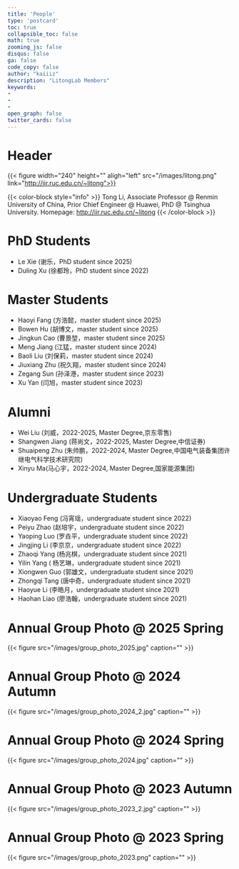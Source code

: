 ```yaml
---
title: 'People'
type: 'postcard'
toc: true 
collapsible_toc: false
math: true
zooming_js: false
disqus: false 
ga: false 
code_copy: false
author: "kaiiiz"
description: "LitongLab Members"
keywords:
-
-
- 
open_graph: false
twitter_cards: false
---
```


# Header

{{< figure width="240" height="" aligh="left" src="/images/litong.png" link="http://iir.ruc.edu.cn/~litong">}}

{{< color-block style="info" >}}
Tong Li, Associate Professor @ Renmin University of China, Prior Chief Engineer @ Huawei, PhD @ Tsinghua University. Homepage: http://iir.ruc.edu.cn/~litong
{{< /color-block >}}


# PhD Students
- Le Xie (谢乐，PhD student since 2025)
- Duling Xu (徐都玲，PhD student since 2022)

# Master Students
- Haoyi Fang (方浩懿，master student since 2025)
- Bowen Hu (胡博文，master student since 2025)
- Jingkun Cao (曹景堃，master student since 2025)
- Meng Jiang (江猛，master student since 2024)
- Baoli Liu (刘保莉，master student since 2024)
- Jiuxiang Zhu (祝久翔，master student since 2024)
- Zegang Sun (孙泽港，master student since 2023)
- Xu Yan (闫旭，master student since 2023)


# Alumni
- Wei Liu (刘威，2022-2025, Master Degree,京东零售)
- Shangwen Jiang (蒋尚文，2022-2025, Master Degree,中信证券)
- Shuaipeng Zhu (朱帅鹏，2022-2024, Master Degree,中国电气装备集团许继电气科学技术研究院)
- Xinyu Ma(马心宇，2022-2024, Master Degree,国家能源集团)

# Undergraduate Students
- Xiaoyao Feng (冯宵瑶，undergraduate student since 2022)
- Peiyu Zhao (赵培宇，undergraduate student since 2022)
- Yaoping Luo (罗垚平，undergraduate student since 2022)
- Jingjing Li (李京京，undergraduate student since 2022)
- Zhaoqi Yang (杨兆棋，undergraduate student since 2021)
- Yilin Yang ( 杨艺琳，undergraduate student since 2021)
- Xiongwen Guo (郭雄文，undergraduate student since 2021)
- Zhongqi Tang (唐中奇，undergraduate student since 2021)
- Haoyue Li (李皓月，undergraduate student since 2021)
- Haohan Liao (廖浩翰，undergraduate student since 2021)

# Annual Group Photo @ 2025 Spring
{{< figure src="/images/group_photo_2025.jpg" caption="" >}}

# Annual Group Photo @ 2024 Autumn
{{< figure src="/images/group_photo_2024_2.jpg" caption="" >}}
# Annual Group Photo @ 2024 Spring
{{< figure src="/images/group_photo_2024.jpg" caption="" >}}

# Annual Group Photo @ 2023 Autumn
{{< figure src="/images/group_photo_2023_2.jpg" caption="" >}}
# Annual Group Photo @ 2023 Spring
{{< figure src="/images/group_photo_2023.png" caption="" >}}


